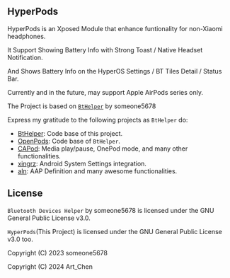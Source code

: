 ## HyperPods

HyperPods is an Xposed Module that enhance funtionality  for non-Xiaomi headphones.

It Support Showing Battery Info with Strong Toast / Native Headset Notification.

And Shows Battery Info on the HyperOS Settings / BT Tiles Detail / Status Bar.

Currently and in the future, may support Apple AirPods series only.

The Project is based on [`BtHelper`](https://github.com/TheParasiteProject/packages_apps_BtHelper) by someone5678

Express my gratitude to the following projects as `BtHelper` do:
* [BtHelper](https://github.com/TheParasiteProject/packages_apps_BtHelper): Code base of this project.
* [OpenPods](https://github.com/adolfintel/OpenPods): Code base of `BtHelper`.
* [CAPod](https://github.com/d4rken-org/capod): Media play/pause, OnePod mode, and many other functionalities.
* [xingrz](https://github.com/xingrz): Android System Settings integration.
* [aln](https://github.com/kavishdevar/aln): AAP Definition and many awesome functionalities.


## License

`Bluetooth Devices Helper` by someone5678 is licensed under the GNU General Public License v3.0.

`HyperPods`(This Project) is licensed under the GNU General Public License v3.0 too.

Copyright (C) 2023 someone5678

Copyright (C) 2024 Art_Chen